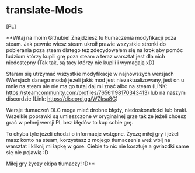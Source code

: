 # translate-Mods
[PL]


**Witaj na moim Githubie! Znajdziesz tu tłumaczenia modyfikacji poza steam. Jak pewnie wiesz steam ukroił prawie wszystkie stronki do pobierania poza steam dlatego też zdecydowałem się na krok aby pomóc ludziom którzy kupili grę poza steam a teraz warsztat jest dla nich niedostępny (Tak tak, są tacy którzy nie kupili i wymagają xD)


Staram się utrzymać wszystkie modyfikacje w najnowszych wersjach (Wersjach danego moda) jeżeli jakiś mod jest niezaktualizowany, jest on u mnie na steam ale nie ma go tutaj daj mi znać albo na steam (LINK: https://steamcommunity.com/profiles/76561198170343413) lub na naszym discordzie (Link: https://discord.gg/WZksa8G)  


Wersje tłumaczeń DLC moga mieć drobne błędy, niedoskonałości lub braki. Wszelkie poprawki są umieszczone w oryginalnej grze tak że jeżeli chcesz grać w pełnej wersji PL bez błędów to kup sobie grę. 

To chyba tyle jeżeli chodzi o informacje wstępne. Życzę miłej gry i jeżeli masz konto na steam, korzystasz z mojego tłumaczenia weź wbij na warsztat i kliknij mi łapkę w góre. Ciebie to nic nie kosztuje a gwiazdki same się nie pojawią :D 

Miłej gry życzy ekipa tłumaczy! :D**
